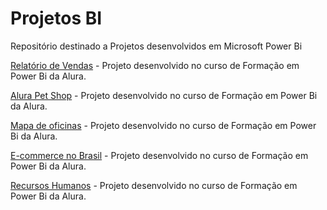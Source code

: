 # Projetos BI
Repositório destinado a Projetos desenvolvidos em Microsoft Power Bi

<a href="https://app.powerbi.com/view?r=eyJrIjoiMGNjOTg0MDMtMDM1MC00MWY4LTgwNTgtMzY5MzU3Yjc1MGViIiwidCI6IjgxM2Q2YTc4LWNhZDUtNDNmYy05Y2QyLTU0M2Q0ZjU3MTdmZiJ9">Relatório de Vendas</a> - Projeto desenvolvido no curso de Formação em Power Bi da Alura.

<a href="https://app.powerbi.com/view?r=eyJrIjoiOWE3ZjhjZmQtMDRkNC00ZGM4LWFjZjYtNjA2M2VlY2VjMGI2IiwidCI6IjgxM2Q2YTc4LWNhZDUtNDNmYy05Y2QyLTU0M2Q0ZjU3MTdmZiJ9">Alura Pet Shop</a> - Projeto desenvolvido no curso de Formação em Power Bi da Alura.

<a href="https://app.powerbi.com/view?r=eyJrIjoiMDIwZGNlMDItNmI3YS00MmRiLTllODctZDU0YTBiMzY3NzNjIiwidCI6IjgxM2Q2YTc4LWNhZDUtNDNmYy05Y2QyLTU0M2Q0ZjU3MTdmZiJ9">Mapa de oficinas</a> - Projeto desenvolvido no curso de Formação em Power Bi da Alura.

<a href="https://app.powerbi.com/view?r=eyJrIjoiYzc0NWEzNTAtYmFjOC00MzhkLWE0MTgtMTZkNGE5NzM5OTBhIiwidCI6IjgxM2Q2YTc4LWNhZDUtNDNmYy05Y2QyLTU0M2Q0ZjU3MTdmZiJ9">E-commerce no Brasil</a> - Projeto desenvolvido no curso de Formação em Power Bi da Alura.

<a href="https://app.powerbi.com/view?r=eyJrIjoiZWE5NTI4ZGItZWI3Yy00MmNkLTgxYWQtZmYwOGY5MjgxMTA4IiwidCI6IjgxM2Q2YTc4LWNhZDUtNDNmYy05Y2QyLTU0M2Q0ZjU3MTdmZiJ9">Recursos Humanos</a> - Projeto desenvolvido no curso de Formação em Power Bi da Alura.
         
         

